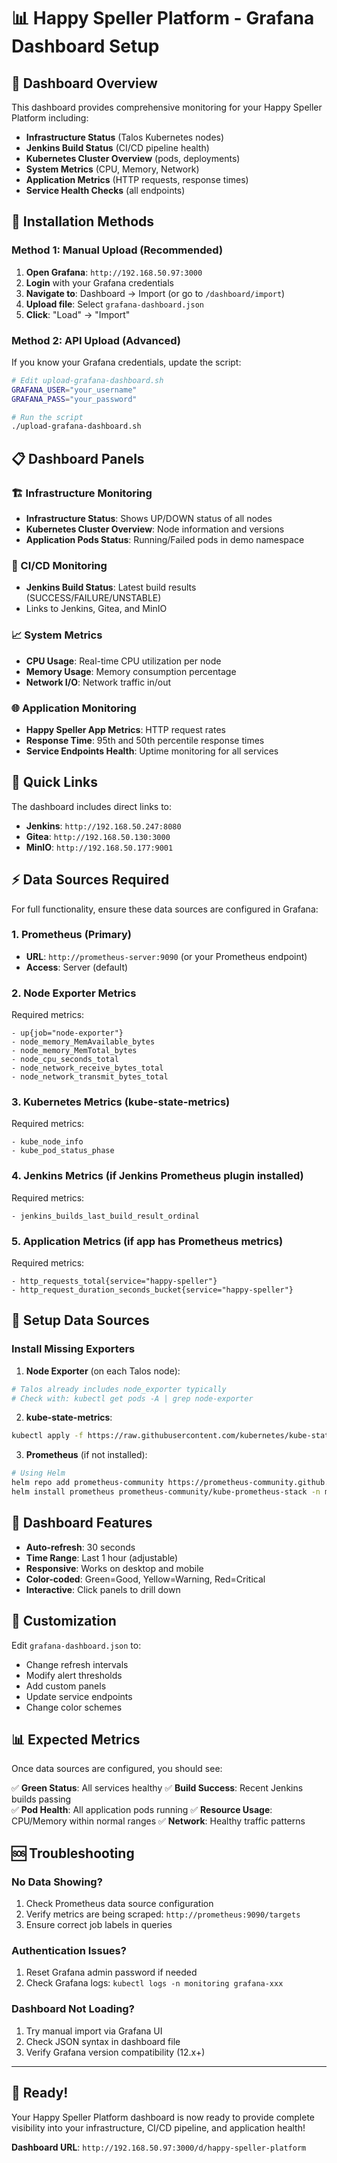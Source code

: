 # 📊 Happy Speller Platform - Grafana Dashboard Setup

## 🎯 Dashboard Overview

This dashboard provides comprehensive monitoring for your Happy Speller Platform including:

- **Infrastructure Status** (Talos Kubernetes nodes)
- **Jenkins Build Status** (CI/CD pipeline health)
- **Kubernetes Cluster Overview** (pods, deployments)
- **System Metrics** (CPU, Memory, Network)
- **Application Metrics** (HTTP requests, response times)
- **Service Health Checks** (all endpoints)

## 🔧 Installation Methods

### Method 1: Manual Upload (Recommended)

1. **Open Grafana**: `http://192.168.50.97:3000`
2. **Login** with your Grafana credentials
3. **Navigate to**: Dashboard → Import (or go to `/dashboard/import`)
4. **Upload file**: Select `grafana-dashboard.json`
5. **Click**: "Load" → "Import"

### Method 2: API Upload (Advanced)

If you know your Grafana credentials, update the script:

```bash
# Edit upload-grafana-dashboard.sh
GRAFANA_USER="your_username"
GRAFANA_PASS="your_password"

# Run the script
./upload-grafana-dashboard.sh
```

## 📋 Dashboard Panels

### 🏗️ Infrastructure Monitoring
- **Infrastructure Status**: Shows UP/DOWN status of all nodes
- **Kubernetes Cluster Overview**: Node information and versions
- **Application Pods Status**: Running/Failed pods in demo namespace

### 🔧 CI/CD Monitoring  
- **Jenkins Build Status**: Latest build results (SUCCESS/FAILURE/UNSTABLE)
- Links to Jenkins, Gitea, and MinIO

### 📈 System Metrics
- **CPU Usage**: Real-time CPU utilization per node
- **Memory Usage**: Memory consumption percentage
- **Network I/O**: Network traffic in/out

### 🌐 Application Monitoring
- **Happy Speller App Metrics**: HTTP request rates
- **Response Time**: 95th and 50th percentile response times
- **Service Endpoints Health**: Uptime monitoring for all services

## 🔗 Quick Links

The dashboard includes direct links to:
- **Jenkins**: `http://192.168.50.247:8080`
- **Gitea**: `http://192.168.50.130:3000`  
- **MinIO**: `http://192.168.50.177:9001`

## ⚡ Data Sources Required

For full functionality, ensure these data sources are configured in Grafana:

### 1. Prometheus (Primary)
- **URL**: `http://prometheus-server:9090` (or your Prometheus endpoint)
- **Access**: Server (default)

### 2. Node Exporter Metrics
Required metrics:
```
- up{job="node-exporter"}
- node_memory_MemAvailable_bytes
- node_memory_MemTotal_bytes
- node_cpu_seconds_total
- node_network_receive_bytes_total
- node_network_transmit_bytes_total
```

### 3. Kubernetes Metrics (kube-state-metrics)
Required metrics:
```
- kube_node_info
- kube_pod_status_phase
```

### 4. Jenkins Metrics (if Jenkins Prometheus plugin installed)
Required metrics:
```
- jenkins_builds_last_build_result_ordinal
```

### 5. Application Metrics (if app has Prometheus metrics)
Required metrics:
```
- http_requests_total{service="happy-speller"}
- http_request_duration_seconds_bucket{service="happy-speller"}
```

## 🚀 Setup Data Sources

### Install Missing Exporters

1. **Node Exporter** (on each Talos node):
```bash
# Talos already includes node_exporter typically
# Check with: kubectl get pods -A | grep node-exporter
```

2. **kube-state-metrics**:
```bash
kubectl apply -f https://raw.githubusercontent.com/kubernetes/kube-state-metrics/main/examples/standard/service.yaml
```

3. **Prometheus** (if not installed):
```bash
# Using Helm
helm repo add prometheus-community https://prometheus-community.github.io/helm-charts
helm install prometheus prometheus-community/kube-prometheus-stack -n monitoring --create-namespace
```

## 🎨 Dashboard Features

- **Auto-refresh**: 30 seconds
- **Time Range**: Last 1 hour (adjustable)
- **Responsive**: Works on desktop and mobile
- **Color-coded**: Green=Good, Yellow=Warning, Red=Critical
- **Interactive**: Click panels to drill down

## 🔧 Customization

Edit `grafana-dashboard.json` to:
- Change refresh intervals
- Modify alert thresholds
- Add custom panels
- Update service endpoints
- Change color schemes

## 📊 Expected Metrics

Once data sources are configured, you should see:

✅ **Green Status**: All services healthy
✅ **Build Success**: Recent Jenkins builds passing  
✅ **Pod Health**: All application pods running
✅ **Resource Usage**: CPU/Memory within normal ranges
✅ **Network**: Healthy traffic patterns

## 🆘 Troubleshooting

### No Data Showing?
1. Check Prometheus data source configuration
2. Verify metrics are being scraped: `http://prometheus:9090/targets`
3. Ensure correct job labels in queries

### Authentication Issues?
1. Reset Grafana admin password if needed
2. Check Grafana logs: `kubectl logs -n monitoring grafana-xxx`

### Dashboard Not Loading?
1. Try manual import via Grafana UI
2. Check JSON syntax in dashboard file
3. Verify Grafana version compatibility (12.x+)

---

## 🎉 Ready!

Your Happy Speller Platform dashboard is now ready to provide complete visibility into your infrastructure, CI/CD pipeline, and application health!

**Dashboard URL**: `http://192.168.50.97:3000/d/happy-speller-platform`